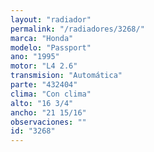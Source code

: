 ```yaml
---
layout: "radiador"
permalink: "/radiadores/3268/"
marca: "Honda"
modelo: "Passport"
ano: "1995"
motor: "L4 2.6"
transmision: "Automática"
parte: "432404"
clima: "Con clima"
alto: "16 3/4"
ancho: "21 15/16"
observaciones: ""
id: "3268"
---
```


